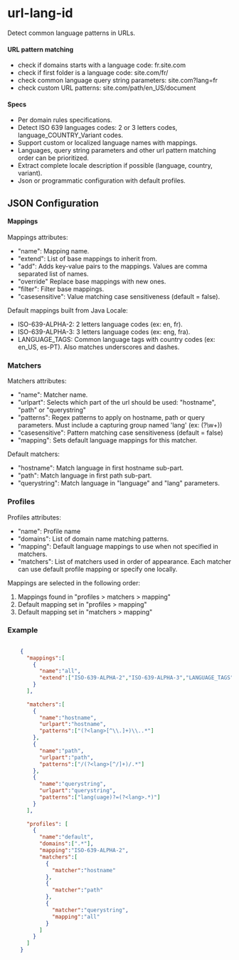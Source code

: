 # url-lang-id
Detect common language patterns in URLs.

#### URL pattern matching

- check if domains starts with a language code: fr.site.com
- check if first folder is a language code: site.com/fr/
- check common language query string parameters: site.com?lang=fr
- check custom URL patterns: site.com/path/en_US/document

#### Specs
- Per domain rules specifications.
- Detect ISO 639 languages codes: 2 or 3 letters codes, language_COUNTRY_Variant codes.
- Support custom or localized language names with mappings.
- Languages, query string parameters and other url pattern matching order can be prioritized.
- Extract complete locale description if possible (language, country, variant).
- Json or programmatic configuration with default profiles.

## JSON Configuration

#### Mappings

Mappings attributes:

- "name": Mapping name.
- "extend": List of base mappings to inherit from.
- "add": Adds key-value pairs to the mappings. Values are comma separated list of names.
- "override" Replace base mappings with new ones.
- "filter": Filter base mappings.
- "casesensitive": Value matching case sensitiveness (default = false).

Default mappings built from Java Locale:

- ISO-639-ALPHA-2: 2 letters language codes (ex: en, fr).
- ISO-639-ALPHA-3: 3 letters language codes (ex: eng, fra).
- LANGUAGE_TAGS: Common language tags with country codes (ex: en_US, es-PT). Also matches underscores and dashes.

### Matchers

Matchers attributes:

- "name": Matcher name.
- "urlpart": Selects which part of the url should be used: "hostname", "path" or "querystring"
- "patterns": Regex patterns to apply on hostname, path or query parameters. Must include a capturing group named 'lang' (ex: (?<lang>\w+))
- "casesensitive": Pattern matching case sensitiveness (default = false)
- "mapping": Sets default language mappings for this matcher.

Default matchers:

- "hostname": Match language in first hostname sub-part.
- "path": Match language in first path sub-part.
- "querystring": Match language in "language" and "lang" parameters.

### Profiles

Profiles attributes:

- "name": Profile name
- "domains": List of domain name matching patterns.
- "mapping": Default language mappings to use when not specified in matchers.
- "matchers": List of matchers used in order of appearance. Each matcher can use default profile mapping or specify one locally.

Mappings are selected in the following order:
1) Mappings found in "profiles > matchers > mapping"
2) Default mapping set in "profiles > mapping"
3) Default mapping set in "matchers > mapping"

### Example

```json

    {
      "mappings":[
        {
          "name":"all",
          "extend":["ISO-639-ALPHA-2","ISO-639-ALPHA-3","LANGUAGE_TAGS"]
        }
      ],
    
      "matchers":[
        {
          "name":"hostname",
          "urlpart":"hostname",
          "patterns":["(?<lang>[^\\.]+)\\..*"]
        },
        {
          "name":"path",
          "urlpart":"path",
          "patterns":["/(?<lang>[^/]+)/.*"]
        },
        {
          "name":"querystring",
          "urlpart":"querystring",
          "patterns":["lang(uage)?=(?<lang>.*)"]
        }
      ],
    
      "profiles": [
        {
          "name":"default",
          "domains":[".*"],
          "mapping":"ISO-639-ALPHA-2",
          "matchers":[
            {
              "matcher":"hostname"
            },
            {
              "matcher":"path"
            },
            {
              "matcher":"querystring",
              "mapping":"all"
            }
          ]
        }
      ]
    }
    
```